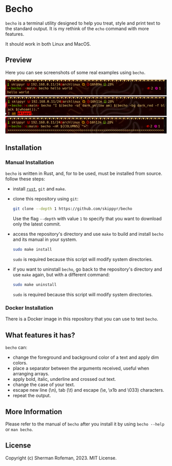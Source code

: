 # Becho

`becho` is a terminal utility designed to help you treat, style and print text
to the standard output. It is my rethink of the `echo` command with more
features.

It should work in both Linux and MacOS.


## Preview

Here you can see screenshots of some real examples using `becho`.

![](preview/preview_0.png)
![](preview/preview_1.png)
![](preview/preview_2.png)


## Installation

### Manual Installation

`becho` is written in Rust, and, for to be used, must be installed from source.
follow these steps:

  + install [`rust`](https://www.rust-lang.org), `git` and `make`.
  + clone this repository using `git`:

    ```bash
    git clone --depth 1 https://github.com/skippyr/becho
    ```

    Use the flag `--depth` with value `1` to specify that you want to download
    only the latest commit.

  + access the repository's directory and use `make` to build and install
    `becho` and its manual in your system.

    ```bash
    sudo make install
    ```

    `sudo` is required because this script will modify system directories.

  + if you want to uninstall `becho`, go back to the repository's directory
    and use `make` again, but with a different command:

    ```bash
    sudo make uninstall
    ```
    
    `sudo` is required because this script will modify system directories.


### Docker Installation

There is a Docker image in this repository that you can use to test `becho`.


## What features it has?
`becho` can:
  + change the foreground and background color of a text and apply dim colors.
  + place a separator between the arguments received, useful when arranging
    arrays.
  + apply bold, italic, underline and crossed out text.
  + change the case of your text.
  + escape new line (\n), tab (\t) and escape (\e, \x1b and \033) characters.
  + repeat the output.


## More Information

Please refer to the manual of `becho` after you install it by using
`becho --help` or `man becho`.

## License

Copyright (c) Sherman Rofeman, 2023. MIT License.
